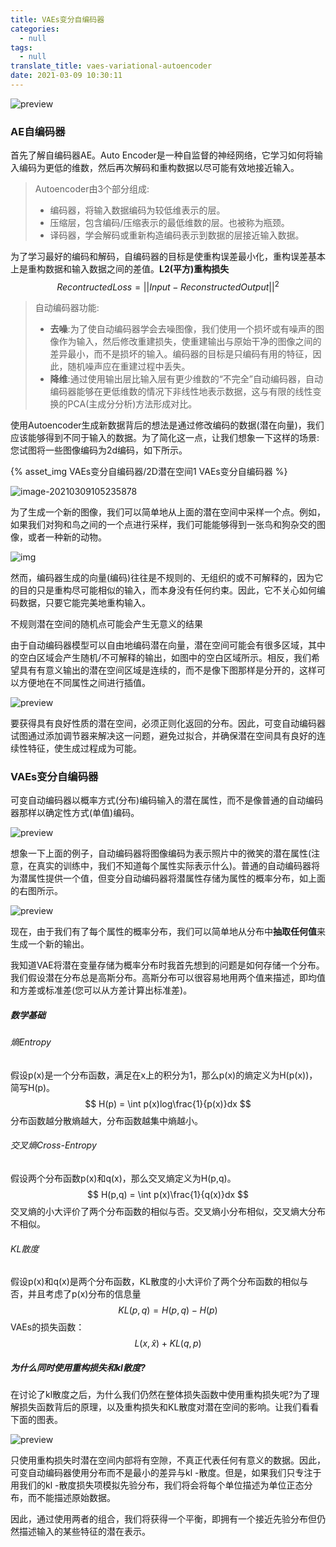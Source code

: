 ```yaml
---
title: VAEs变分自编码器
categories:
  - null
tags:
  - null
translate_title: vaes-variational-autoencoder
date: 2021-03-09 10:30:11
---
```





![preview](https://pic2.zhimg.com/v2-64258f442ae9b2b0e37616183886828d_r.jpg)

### AE自编码器

首先了解自编码器AE。Auto Encoder是一种自监督的神经网络，它学习如何将输入编码为更低的维数，然后再次解码和重构数据以尽可能有效地接近输入。

> Autoencoder由3个部分组成:
>
> - 编码器，将输入数据编码为较低维表示的层。
> - 压缩层，包含编码/压缩表示的最低维数的层。也被称为瓶颈。
> - 译码器，学会解码或重新构造编码表示到数据的层接近输入数据。

为了学习最好的编码和解码，自编码器的目标是使重构误差最小化，重构误差基本上是重构数据和输入数据之间的差值。**L2(平方)重构损失**
$$
Recontructed Loss = ||Input-Reconstructed Output||^2
$$


> 自动编码器功能:
>
> - **去噪**:为了使自动编码器学会去噪图像，我们使用一个损坏或有噪声的图像作为输入，然后修改重建损失，使重建输出与原始干净的图像之间的差异最小，而不是损坏的输入。编码器的目标是只编码有用的特征，因此，随机噪声应在重建过程中丢失。
> - **降维**:通过使用输出层比输入层有更少维数的“不完全”自动编码器，自动编码器能够在更低维数的情况下非线性地表示数据，这与有限的线性变换的PCA(主成分分析)方法形成对比。

使用Autoencoder生成新数据背后的想法是通过修改编码的数据(潜在向量)，我们应该能够得到不同于输入的数据。为了简化这一点，让我们想象一下这样的场景:您试图将一些图像编码为2d编码，如下所示。

{% asset_img VAEs变分自编码器/2D潜在空间1 VAEs变分自编码器 %}

![image-20210309105235878](VAEs变分自编码器/2D潜在空间1)

为了生成一个新的图像，我们可以简单地从上面的潜在空间中采样一个点。例如，如果我们对狗和鸟之间的一个点进行采样，我们可能能够得到一张鸟和狗杂交的图像，或者一种新的动物。

![img](VAEs变分自编码器/v2-66cb235bbd149441f701083e3a9986ff_1440w.jpg)

然而，编码器生成的向量(编码)往往是不规则的、无组织的或不可解释的，因为它的目的只是重构尽可能相似的输入，而本身没有任何约束。因此，它不关心如何编码数据，只要它能完美地重构输入。

不规则潜在空间的随机点可能会产生无意义的结果

由于自动编码器模型可以自由地编码潜在向量，潜在空间可能会有很多区域，其中的空白区域会产生随机/不可解释的输出，如图中的空白区域所示。相反，我们希望具有有意义输出的潜在空间区域是连续的，而不是像下图那样是分开的，这样可以方便地在不同属性之间进行插值。

![preview](VAEs变分自编码器/v2-7cd26d053699aac122dfa2898f8bcec6_r.jpg)

要获得具有良好性质的潜在空间，必须正则化返回的分布。因此，可变自动编码器试图通过添加调节器来解决这一问题，避免过拟合，并确保潜在空间具有良好的连续性特征，使生成过程成为可能。

### VAEs变分自编码器

可变自动编码器以概率方式(分布)编码输入的潜在属性，而不是像普通的自动编码器那样以确定性方式(单值)编码。

![preview](VAEs变分自编码器/v2-7a53a2c8c8c42f077be8d0d4e6239a86_r.jpg)

想象一下上面的例子，自动编码器将图像编码为表示照片中的微笑的潜在属性(注意，在真实的训练中，我们不知道每个属性实际表示什么)。普通的自动编码器将为潜属性提供一个值，但变分自动编码器将潜属性存储为属性的概率分布，如上面的右图所示。

![preview](VAEs变分自编码器/v2-943ab88dd545a90326fbe9a93947c743_r.jpg)

现在，由于我们有了每个属性的概率分布，我们可以简单地从分布中**抽取任何值**来生成一个新的输出。

我知道VAE将潜在变量存储为概率分布时我首先想到的问题是如何存储一个分布。我们假设潜在分布总是高斯分布。高斯分布可以很容易地用两个值来描述，即均值和方差或标准差(您可以从方差计算出标准差)。

##### 数学基础

###### 熵Entropy

假设p(x)是一个分布函数，满足在x上的积分为1，那么p(x)的熵定义为H(p(x))，简写H(p)。
$$
H(p) = \int p(x)log\frac{1}{p(x)}dx
$$
分布函数越分散熵越大，分布函数越集中熵越小。

###### 交叉熵Cross-Entropy

假设两个分布函数p(x)和q(x)，那么交叉熵定义为H(p,q)。
$$
H(p,q) = \int p(x)\frac{1}{q(x)}dx
$$
交叉熵的小大评价了两个分布函数的相似与否。交叉熵小分布相似，交叉熵大分布不相似。

###### KL散度

假设p(x)和q(x)是两个分布函数，KL散度的小大评价了两个分布函数的相似与否，并且考虑了p(x)分布的信息量
$$
KL(p,q) = H(p,q)-H(p)
$$
VAEs的损失函数：
$$
L(x,\widehat{x}) + KL(q,p)
$$


##### 为什么同时使用重构损失和kl散度?

在讨论了kl散度之后，为什么我们仍然在整体损失函数中使用重构损失呢?为了理解损失函数背后的原理，以及重构损失和KL散度对潜在空间的影响。让我们看看下面的图表。

![preview](VAEs变分自编码器/v2-c90ebf4c414481551b39faa4e5cccb71_r.jpg)

只使用重构损失时潜在空间内部将有空隙，不真正代表任何有意义的数据。因此，可变自动编码器使用分布而不是最小的差异与kl -散度。但是，如果我们只专注于用我们的kl -散度损失项模拟先验分布，我们将会将每个单位描述为单位正态分布，而不能描述原始数据。

因此，通过使用两者的组合，我们将获得一个平衡，即拥有一个接近先验分布但仍然描述输入的某些特征的潜在表示。

